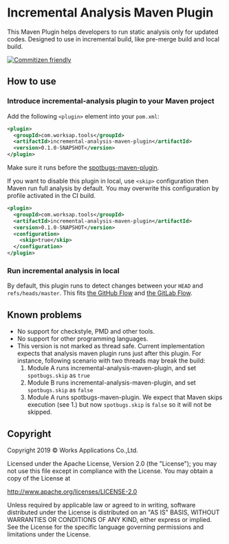 # Incremental Analysis Maven Plugin

This Maven Plugin helps developers to run static analysis only for updated codes.
Designed to use in incremental build, like pre-merge build and local build.

[![Commitizen friendly](https://img.shields.io/badge/commitizen-friendly-brightgreen.svg)](http://commitizen.github.io/cz-cli/)

## How to use

### Introduce incremental-analysis plugin to your Maven project

Add the following `<plugin>` element into your `pom.xml`:

```xml
<plugin>
  <groupId>com.worksap.tools</groupId>
  <artifactId>incremental-analysis-maven-plugin</artifactId>
  <version>0.1.0-SNAPSHOT</version>
</plugin>
```

Make sure it runs before the [spotbugs-maven-plugin](https://github.com/spotbugs/spotbugs-maven-plugin/).

If you want to disable this plugin in local, use `<skip>` configuration then Maven run full analysis by default.
You may overwrite this configuration by profile activated in the CI build.

```xml
<plugin>
  <groupId>com.worksap.tools</groupId>
  <artifactId>incremental-analysis-maven-plugin</artifactId>
  <version>0.1.0-SNAPSHOT</version>
  <configuration>
    <skip>true</skip>
  </configuration>
</plugin>
```

### Run incremental analysis in local

By default, this plugin runs to detect changes between your `HEAD` and `refs/heads/master`.
This fits [the GitHub Flow](https://githubflow.github.io/) and [the GitLab Flow](https://docs.gitlab.com/ee/workflow/gitlab_flow.html).

## Known problems

* No support for checkstyle, PMD and other tools.
* No support for other programming languages.
* This version is not marked as thread safe. Current implementation expects that analysis maven plugin runs just after this plugin. For instance, following scenario with two threads may break the build:
    1. Module A runs incremental-analysis-maven-plugin, and set `spotbugs.skip` as `true`
    2. Module B runs incremental-analysis-maven-plugin, and set `spotbugs.skip` as `false`
    3. Module A runs spotbugs-maven-plugin. We expect that Maven skips execution (see 1.) but now `spotbugs.skip` is `false` so it will not be skipped.

## Copyright

Copyright 2019 &copy; Works Applications Co.,Ltd.

Licensed under the Apache License, Version 2.0 (the "License");
you may not use this file except in compliance with the License.
You may obtain a copy of the License at

http://www.apache.org/licenses/LICENSE-2.0

Unless required by applicable law or agreed to in writing, software
distributed under the License is distributed on an "AS IS" BASIS,
WITHOUT WARRANTIES OR CONDITIONS OF ANY KIND, either express or implied.
See the License for the specific language governing permissions and
limitations under the License.
